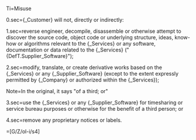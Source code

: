Ti=Misuse

0.sec={_Customer} will not, directly or indirectly:

1.sec=reverse engineer, decompile, disassemble or otherwise attempt to discover the source code, object code or underlying structure, ideas, know-how or algorithms relevant to the {_Services} or any software, documentation or data related to the {_Services} ("{DefT.Supplier_Software}");

2.sec=modify, translate, or create derivative works based on the {_Services} or any {_Supplier_Software} (except to the extent expressly permitted by {_Company} or authorized within the {_Services});

Note=In the original, it says "of a third; or"  

3.sec=use the {_Services} or any {_Supplier_Software} for timesharing or service bureau purposes or otherwise for the benefit of a third person; or 

4.sec=remove any proprietary notices or labels.

=[G/Z/ol-i/s4]
